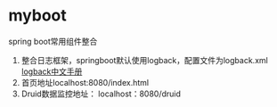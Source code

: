 # myboot
spring boot常用组件整合

1. 整合日志框架，springboot默认使用logback，配置文件为logback.xml  [logback中文手册](http://www.logback.cn/)
2. 首页地址localhost:8080/index.html
3. Druid数据监控地址： localhost：8080/druid